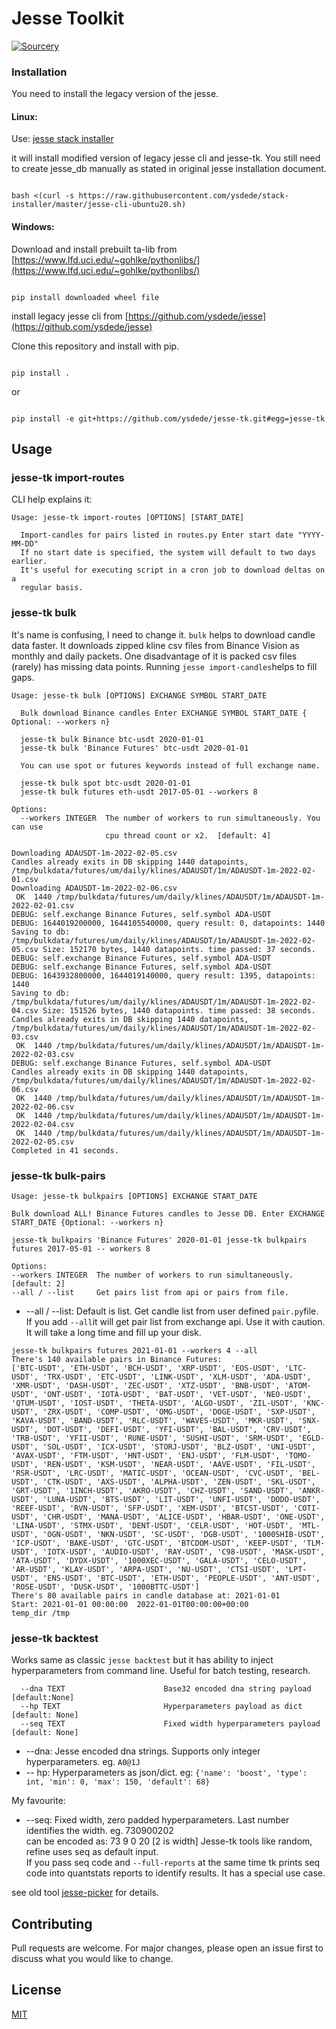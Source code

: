 # Jesse Toolkit
[![Sourcery](https://img.shields.io/badge/Sourcery-enabled-brightgreen)](https://sourcery.ai)
### Installation

You need to install the legacy version of the jesse.


#### Linux:

Use: [jesse stack installer](https://github.com/ysdede/stack-installer/blob/master/jesse-cli-ubuntu20.sh)

it will install modified version of legacy jesse cli and jesse-tk. You still need to create jesse_db manually as stated in original jesse installation document.

```console

bash <(curl -s https://raw.githubusercontent.com/ysdede/stack-installer/master/jesse-cli-ubuntu20.sh)

```
  

#### Windows:

Download and install prebuilt ta-lib from [https://www.lfd.uci.edu/~gohlke/pythonlibs/](https://www.lfd.uci.edu/~gohlke/pythonlibs/)

```console

pip install downloaded wheel file

```  

install legacy jesse cli from [https://github.com/ysdede/jesse](https://github.com/ysdede/jesse)

Clone this repository and install with pip.

```console

pip install .

```

or

```console

pip install -e git+https://github.com/ysdede/jesse-tk.git#egg=jesse-tk

```

## Usage
### jesse-tk import-routes  
CLI help explains it:
```console
Usage: jesse-tk import-routes [OPTIONS] [START_DATE]

  Import-candles for pairs listed in routes.py Enter start date "YYYY-MM-DD"
  If no start date is specified, the system will default to two days earlier.
  It's useful for executing script in a cron job to download deltas on a
  regular basis.
```
### jesse-tk bulk  
It's name is confusing, I need to change it. `bulk` helps to download candle data faster. It downloads zipped kline csv files from Binance Vision as monthly and daily packets. One disadvantage of it is packed csv files (rarely) has missing data points. Running `jesse import-candles`helps to fill gaps.  
```console
Usage: jesse-tk bulk [OPTIONS] EXCHANGE SYMBOL START_DATE

  Bulk download Binance candles Enter EXCHANGE SYMBOL START_DATE { Optional: --workers n}

  jesse-tk bulk Binance btc-usdt 2020-01-01  
  jesse-tk bulk 'Binance Futures' btc-usdt 2020-01-01

  You can use spot or futures keywords instead of full exchange name.

  jesse-tk bulk spot btc-usdt 2020-01-01  
  jesse-tk bulk futures eth-usdt 2017-05-01 --workers 8

Options:
  --workers INTEGER  The number of workers to run simultaneously. You can use
                     cpu thread count or x2.  [default: 4]
```
```console
Downloading ADAUSDT-1m-2022-02-05.csv
Candles already exits in DB skipping 1440 datapoints, /tmp/bulkdata/futures/um/daily/klines/ADAUSDT/1m/ADAUSDT-1m-2022-02-01.csv
Downloading ADAUSDT-1m-2022-02-06.csv
 OK  1440 /tmp/bulkdata/futures/um/daily/klines/ADAUSDT/1m/ADAUSDT-1m-2022-02-01.csv
DEBUG: self.exchange Binance Futures, self.symbol ADA-USDT
DEBUG: 1644019200000, 1644105540000, query result: 0, datapoints: 1440
Saving to db: /tmp/bulkdata/futures/um/daily/klines/ADAUSDT/1m/ADAUSDT-1m-2022-02-05.csv Size: 152170 bytes, 1440 datapoints. time passed: 37 seconds.
DEBUG: self.exchange Binance Futures, self.symbol ADA-USDT
DEBUG: self.exchange Binance Futures, self.symbol ADA-USDT
DEBUG: 1643932800000, 1644019140000, query result: 1395, datapoints: 1440
Saving to db: /tmp/bulkdata/futures/um/daily/klines/ADAUSDT/1m/ADAUSDT-1m-2022-02-04.csv Size: 151526 bytes, 1440 datapoints. time passed: 38 seconds.
Candles already exits in DB skipping 1440 datapoints, /tmp/bulkdata/futures/um/daily/klines/ADAUSDT/1m/ADAUSDT-1m-2022-02-03.csv
 OK  1440 /tmp/bulkdata/futures/um/daily/klines/ADAUSDT/1m/ADAUSDT-1m-2022-02-03.csv
DEBUG: self.exchange Binance Futures, self.symbol ADA-USDT
Candles already exits in DB skipping 1440 datapoints, /tmp/bulkdata/futures/um/daily/klines/ADAUSDT/1m/ADAUSDT-1m-2022-02-06.csv
 OK  1440 /tmp/bulkdata/futures/um/daily/klines/ADAUSDT/1m/ADAUSDT-1m-2022-02-06.csv
 OK  1440 /tmp/bulkdata/futures/um/daily/klines/ADAUSDT/1m/ADAUSDT-1m-2022-02-04.csv
 OK  1440 /tmp/bulkdata/futures/um/daily/klines/ADAUSDT/1m/ADAUSDT-1m-2022-02-05.csv
Completed in 41 seconds.
```
  ### jesse-tk bulk-pairs  
  ```
  Usage: jesse-tk bulkpairs [OPTIONS] EXCHANGE START_DATE

  Bulk download ALL! Binance Futures candles to Jesse DB. Enter EXCHANGE START_DATE {Optional: --workers n}

  jesse-tk bulkpairs 'Binance Futures' 2020-01-01 jesse-tk bulkpairs futures 2017-05-01 -- workers 8

Options:
  --workers INTEGER  The number of workers to run simultaneously.  [default: 2]
  --all / --list     Get pairs list from api or pairs from file.
  ```
  * --all / --list: Default is list. Get candle list from user defined `pair.py`file.  
  If you add `--all`it will get pair list from exchange api. Use it with caution. It will take a long time and fill up your disk.  
  ```
  jesse-tk bulkpairs futures 2021-01-01 --workers 4 --all
There's 140 available pairs in Binance Futures:
['BTC-USDT', 'ETH-USDT', 'BCH-USDT', 'XRP-USDT', 'EOS-USDT', 'LTC-USDT', 'TRX-USDT', 'ETC-USDT', 'LINK-USDT', 'XLM-USDT', 'ADA-USDT', 'XMR-USDT', 'DASH-USDT', 'ZEC-USDT', 'XTZ-USDT', 'BNB-USDT', 'ATOM-USDT', 'ONT-USDT', 'IOTA-USDT', 'BAT-USDT', 'VET-USDT', 'NEO-USDT', 'QTUM-USDT', 'IOST-USDT', 'THETA-USDT', 'ALGO-USDT', 'ZIL-USDT', 'KNC-USDT', 'ZRX-USDT', 'COMP-USDT', 'OMG-USDT', 'DOGE-USDT', 'SXP-USDT', 'KAVA-USDT', 'BAND-USDT', 'RLC-USDT', 'WAVES-USDT', 'MKR-USDT', 'SNX-USDT', 'DOT-USDT', 'DEFI-USDT', 'YFI-USDT', 'BAL-USDT', 'CRV-USDT', 'TRB-USDT', 'YFII-USDT', 'RUNE-USDT', 'SUSHI-USDT', 'SRM-USDT', 'EGLD-USDT', 'SOL-USDT', 'ICX-USDT', 'STORJ-USDT', 'BLZ-USDT', 'UNI-USDT', 'AVAX-USDT', 'FTM-USDT', 'HNT-USDT', 'ENJ-USDT', 'FLM-USDT', 'TOMO-USDT', 'REN-USDT', 'KSM-USDT', 'NEAR-USDT', 'AAVE-USDT', 'FIL-USDT', 'RSR-USDT', 'LRC-USDT', 'MATIC-USDT', 'OCEAN-USDT', 'CVC-USDT', 'BEL-USDT', 'CTK-USDT', 'AXS-USDT', 'ALPHA-USDT', 'ZEN-USDT', 'SKL-USDT', 'GRT-USDT', '1INCH-USDT', 'AKRO-USDT', 'CHZ-USDT', 'SAND-USDT', 'ANKR-USDT', 'LUNA-USDT', 'BTS-USDT', 'LIT-USDT', 'UNFI-USDT', 'DODO-USDT', 'REEF-USDT', 'RVN-USDT', 'SFP-USDT', 'XEM-USDT', 'BTCST-USDT', 'COTI-USDT', 'CHR-USDT', 'MANA-USDT', 'ALICE-USDT', 'HBAR-USDT', 'ONE-USDT', 'LINA-USDT', 'STMX-USDT', 'DENT-USDT', 'CELR-USDT', 'HOT-USDT', 'MTL-USDT', 'OGN-USDT', 'NKN-USDT', 'SC-USDT', 'DGB-USDT', '1000SHIB-USDT', 'ICP-USDT', 'BAKE-USDT', 'GTC-USDT', 'BTCDOM-USDT', 'KEEP-USDT', 'TLM-USDT', 'IOTX-USDT', 'AUDIO-USDT', 'RAY-USDT', 'C98-USDT', 'MASK-USDT', 'ATA-USDT', 'DYDX-USDT', '1000XEC-USDT', 'GALA-USDT', 'CELO-USDT', 'AR-USDT', 'KLAY-USDT', 'ARPA-USDT', 'NU-USDT', 'CTSI-USDT', 'LPT-USDT', 'ENS-USDT', 'BTC-USDT', 'ETH-USDT', 'PEOPLE-USDT', 'ANT-USDT', 'ROSE-USDT', 'DUSK-USDT', '1000BTTC-USDT']
There's 80 available pairs in candle database at: 2021-01-01
Start: 2021-01-01 00:00:00  2022-01-01T00:00:00+00:00
  temp_dir /tmp
  ```  
  
### jesse-tk backtest
Works same as classic `jesse backtest` but it has ability to inject hyperparameters from command line. Useful for batch testing, research.
```
  --dna TEXT                      Base32 encoded dna string payload  [default:None]
  --hp TEXT                       Hyperparameters payload as dict  [default: None]
  --seq TEXT                      Fixed width hyperparameters payload [default: None]
```

* --dna: Jesse encoded dna strings. Supports only integer hyperparameters. eg. `A0@1J`
* -- hp: Hyperparameters as json/dict. eg: `{'name': 'boost', 'type': int, 'min': 0, 'max': 150, 'default': 68}`  

My favourite:
* --seq: Fixed width, zero padded hyperparameters. Last number identifies the width. eg. 730900202   
can be encoded as: 73 9 0 20 [2 is width]
Jesse-tk tools like random, refine uses seq as default input.  
If you pass seq code and  `--full-reports` at the same time tk prints seq code into quantstats reports to identify results. It has a special use case.  




see old tool [jesse-picker](https://github.com/ysdede/jesse-picker) for details.

  
  
  
  

## Contributing

Pull requests are welcome. For major changes, please open an issue first to discuss what you would like to change.

  

## License

[MIT](https://choosealicense.com/licenses/mit/)
